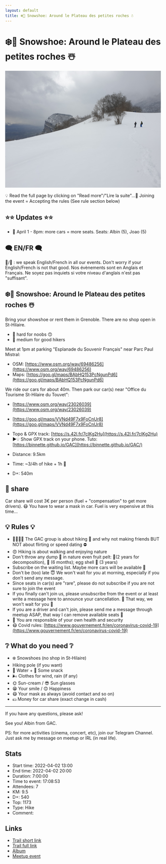 ```yaml
---
layout: default
title: ❄️🔵 Snowshoe: Around le Plateau des petites roches ☃️
---
```


# ❄️🔵 Snowshoe: Around le Plateau des petites roches ☃️

![2022-04-02](../img/orig/2022-04-02.jpg)

💡 Read the full page by clicking on "Read more"/"Lire la suite"...💜
Joining the event = Accepting the rules (See rule section below)

##  ⭐⭐ Updates ⭐⭐ 

* 📅 April 1 - 8pm: more cars = more seats. Seats: Albin (5), Joao (5)

##  🗨️ EN/FR 🗨️ 
🦅/🐓 : we speak English/French in all our events. Don't worry if your English/French is not that good. Nos évènements sont en Anglais et Français. Ne soyez pas inquiets si votre niveau d'anglais n'est pas "suffisant".

##  ❄️🔵 Snowshoe: Around le Plateau des petites roches ☃️ 
Bring your showshoe or rent them in Grenoble. There are no shop open in St-Hilaire.

* 🔴 hard for noobs 🙃
* 🔵 medium for good hikers

Meet at 1pm at parking "Esplanade du Souvenir Français" near Parc Paul Mistral:

* OSM: [https://www.osm.org/way/69486256](https://www.osm.org/way/69486256)
* Maps: [https://goo.gl/maps/BAbHQ153PcNgunPd6](https://goo.gl/maps/BAbHQ153PcNgunPd6)

We ride our cars for about 40m. Then park our car(s) near "Office du Tourisme St-Hilaire du Touvet":

* [https://www.osm.org/way/23026039](https://www.osm.org/way/23026039)
* [https://goo.gl/maps/VVNd49F7x9FoCnUr8](https://goo.gl/maps/VVNd49F7x9FoCnUr8)

* Topo & GPX track: [https://s.42l.fr/7cIKg2Hu](https://s.42l.fr/7cIKg2Hu)
▶💡 Show GPX track on your phone. Tuto: [https://binnette.github.io/GAC](https://binnette.github.io/GAC/)
* Distance: 9.5km
* Time: \~3/4h of hike + 1h 🚗
* D+: 540m

##  🚗 share 
Car share will cost 3€ per person (fuel + "compensation" to get more drivers). 😷 You have to wear a mask in car. Fuel is very expensive at this time...

##  💡 Rules 💡 

* 🚶‍♀️🚶‍♂️ The GAC group is about hiking 🥾 and why not making friends BUT NOT about flirting or speed dating ⛔
* 😍 Hiking is about walking and enjoying nature
* Don't throw any dump 🚮 in nature even fruit pelt: 🍌(2 years for decomposition), 🍊 (6 months); egg shell 🥚 (3 years)
* Subscribe on the waiting list. Maybe more cars will be available 🚗
* Don't be (too) late 😇 We won't wait for you at morning, especially if you don't send any message.
* Since seats in car(s) are "rare", please do not subscribe if you are not sure to join the event
* If you finally can't join us, please unsubscribe from the event or at least write a message here to announce your cancellation. 💜 That way, we won't wait for you 💜
* If you are a driver and can't join, please send me a message through meetup ASAP, that way I can remove available seats 🚗
* 💟 You are responsible of your own health and security
* 😷 Covid rules: [https://www.gouvernement.fr/en/coronavirus-covid-19](https://www.gouvernement.fr/en/coronavirus-covid-19)

##  ❔ What do you need ❔ 

* ❄️ Snowshoes (no shop in St-Hilaire)
* Hiking pole (if you want)
* 🧃 Water + 🍫 Some snack
* 🌬 Clothes for wind, rain (if any)
* 🌞 Sun-cream / 😎 Sun glasses
* 😁 Your smile / 😊 Happiness
* 😷 Your mask as always (avoid contact and so on)
* 💵 Money for car share (exact change in cash)

***

If you have any questions, please ask!

See you! Albin from GAC.

PS: for more activities (cinema, concert, etc), join our Telegram Channel. Just ask me by message on meetup or IRL (in real life).

## Stats

- Start time: 2022-04-02 13:00
- End time: 2022-04-02 20:00
- Duration: 7:00:00
- Time to event: 17:08:53
- Attendees: 7
- KM: 9.5
- D+: 540
- Top: 1173
- Type: Hike
- Comment: 

## Links

- [Trail short link](https://s.42l.fr/7cIKg2Hu)
- [Trail full link]()
- [Album](https://binnette.github.io/GacImg2022/2022-04-02-❄️🔵-Snowshoe-Around-le-Pleteau-des-petites-roches-☃️.html)
- [Meetup event](https://www.meetup.com/grenoble-adventure-club-english-french/events/285003106/)

